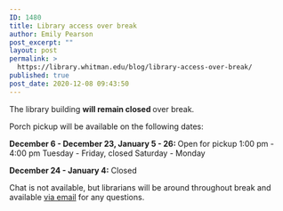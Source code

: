 ```yaml
---
ID: 1480
title: Library access over break
author: Emily Pearson
post_excerpt: ""
layout: post
permalink: >
  https://library.whitman.edu/blog/library-access-over-break/
published: true
post_date: 2020-12-08 09:43:50
---
```

<!-- wp:paragraph -->
<p>The library building <strong>will remain closed </strong>over break. </p>
<!-- /wp:paragraph -->

<!-- wp:paragraph -->
<p>Porch pickup will be available on the following dates:</p>
<!-- /wp:paragraph -->

<!-- wp:paragraph -->
<p><strong>December 6 - December 23, January 5 - 26: </strong>Open for pickup 1:00 pm - 4:00 pm Tuesday - Friday, closed Saturday - Monday</p>
<!-- /wp:paragraph -->

<!-- wp:paragraph -->
<p><strong>December 24 - January 4:</strong> Closed</p>
<!-- /wp:paragraph -->

<!-- wp:paragraph -->
<p>Chat is not available, but librarians will be around throughout break and available <a href="https://library.whitman.edu/contact-a-librarian/">via email</a> for any questions.</p>
<!-- /wp:paragraph -->
